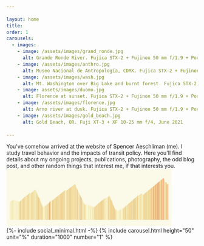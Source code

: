 ```yaml
---

layout: home
title: 
order: 1
carousels:
  - images:
    - image: /assets/images/grand_ronde.jpg
      alt: Grande Ronde River. Fujica STX-2 + Fujinon 50 mm f/1.9 + Portra 400, June 2023 
    - image: /assets/images/anthro.jpg
      alt: Museo Nacional de Antropología, CDMX. Fujica STX-2 + Fujinon 50 mm f/1.9 + Portra 400, March 2023
    - image: /assets/images/wash.jpg
      alt: Mt. Washington over Big Lake and burnt forest. Fujica STX-2 + Fujinon 50 mm f/1.9 + Portra 400, July 2023
    - image: assets/images/duomo.jpg
      alt: Florence at sunset. Fujica STX-2 + Fujinon 50 mm f/1.9 + Porta 400, August 2023
    - image: /assets/images/florence.jpg
      alt: Arno river at dusk. Fujica STX-2 + Fujinon 50 mm f/1.9 + Porta 400, August 2023
    - image: /assets/images/gold_beach.jpg
      alt: Gold Beach, OR. Fuji XT-3 + XF 10-25 mm f/4, June 2021 

---
```


<div class="intro">You've somehow arrived at the website of Spencer Aeschliman (me). I study travel behavior and the impacts of transit policy. Here you'll find details about my ongoing projects, publications, photography, the odd blog post, and other random things that interest me, if that interests you.</div>

<div class="above_img_banner">

  <div class="pic"><a href="https://escapecollective.com/preview-tour-de-france-2023-stage-17/"><img src="assets/images/loze_profile.png" alt="" width="435" height="150"></a></div>

</div>
{%- include social_minimal.html -%}
{% include carousel.html height="50" unit="%" duration="1000" number="1" %}


<style>

.above_img_banner{
  position: relative;
}

.pic{
  display: inline-block;
}

.intro {
  display: inline-block;
}

</style>